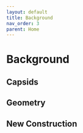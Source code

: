 ```yaml
---
layout: default
title: Background
nav_order: 3
parent: Home
---
```


# Background

## Capsids

## Geometry

## New Construction
